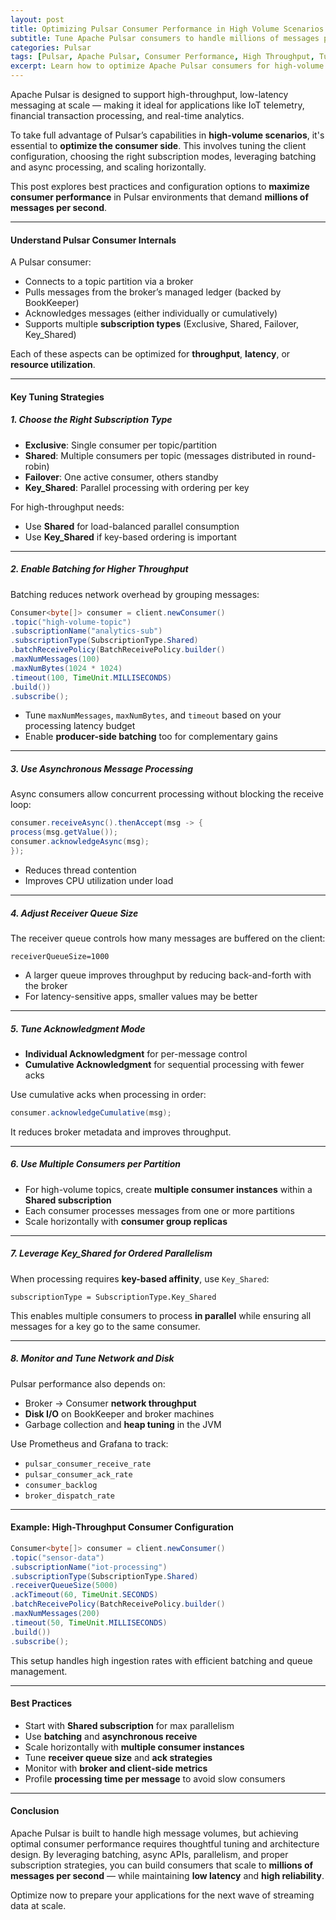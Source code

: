 ```yaml
---
layout: post
title: Optimizing Pulsar Consumer Performance in High Volume Scenarios
subtitle: Tune Apache Pulsar consumers to handle millions of messages per second with low latency and high efficiency
categories: Pulsar
tags: [Pulsar, Apache Pulsar, Consumer Performance, High Throughput, Tuning, Streaming, Scalability]
excerpt: Learn how to optimize Apache Pulsar consumers for high-volume workloads. Explore tuning configurations, subscription modes, batching, and scaling strategies to achieve low-latency, high-throughput performance.
---
```

Apache Pulsar is designed to support high-throughput, low-latency messaging at scale — making it ideal for applications like IoT telemetry, financial transaction processing, and real-time analytics.

To take full advantage of Pulsar’s capabilities in **high-volume scenarios**, it's essential to **optimize the consumer side**. This involves tuning the client configuration, choosing the right subscription modes, leveraging batching and async processing, and scaling horizontally.

This post explores best practices and configuration options to **maximize consumer performance** in Pulsar environments that demand **millions of messages per second**.

---

#### Understand Pulsar Consumer Internals

A Pulsar consumer:

- Connects to a topic partition via a broker
- Pulls messages from the broker’s managed ledger (backed by BookKeeper)
- Acknowledges messages (either individually or cumulatively)
- Supports multiple **subscription types** (Exclusive, Shared, Failover, Key_Shared)

Each of these aspects can be optimized for **throughput**, **latency**, or **resource utilization**.

---

#### Key Tuning Strategies

##### 1. **Choose the Right Subscription Type**

- **Exclusive**: Single consumer per topic/partition
- **Shared**: Multiple consumers per topic (messages distributed in round-robin)
- **Failover**: One active consumer, others standby
- **Key_Shared**: Parallel processing with ordering per key

For high-throughput needs:

- Use **Shared** for load-balanced parallel consumption
- Use **Key_Shared** if key-based ordering is important

---

##### 2. **Enable Batching for Higher Throughput**

Batching reduces network overhead by grouping messages:

```java
Consumer<byte[]> consumer = client.newConsumer()
.topic("high-volume-topic")
.subscriptionName("analytics-sub")
.subscriptionType(SubscriptionType.Shared)
.batchReceivePolicy(BatchReceivePolicy.builder()
.maxNumMessages(100)
.maxNumBytes(1024 * 1024)
.timeout(100, TimeUnit.MILLISECONDS)
.build())
.subscribe();
```

- Tune `maxNumMessages`, `maxNumBytes`, and `timeout` based on your processing latency budget
- Enable **producer-side batching** too for complementary gains

---

##### 3. **Use Asynchronous Message Processing**

Async consumers allow concurrent processing without blocking the receive loop:

```java
consumer.receiveAsync().thenAccept(msg -> {
process(msg.getValue());
consumer.acknowledgeAsync(msg);
});
```

- Reduces thread contention
- Improves CPU utilization under load

---

##### 4. **Adjust Receiver Queue Size**

The receiver queue controls how many messages are buffered on the client:

```
receiverQueueSize=1000
```

- A larger queue improves throughput by reducing back-and-forth with the broker
- For latency-sensitive apps, smaller values may be better

---

##### 5. **Tune Acknowledgment Mode**

- **Individual Acknowledgment** for per-message control
- **Cumulative Acknowledgment** for sequential processing with fewer acks

Use cumulative acks when processing in order:

```java
consumer.acknowledgeCumulative(msg);
```

It reduces broker metadata and improves throughput.

---

##### 6. **Use Multiple Consumers per Partition**

- For high-volume topics, create **multiple consumer instances** within a **Shared subscription**
- Each consumer processes messages from one or more partitions
- Scale horizontally with **consumer group replicas**

---

##### 7. **Leverage Key_Shared for Ordered Parallelism**

When processing requires **key-based affinity**, use `Key_Shared`:

```
subscriptionType = SubscriptionType.Key_Shared
```

This enables multiple consumers to process **in parallel** while ensuring all messages for a key go to the same consumer.

---

##### 8. **Monitor and Tune Network and Disk**

Pulsar performance also depends on:

- Broker → Consumer **network throughput**
- **Disk I/O** on BookKeeper and broker machines
- Garbage collection and **heap tuning** in the JVM

Use Prometheus and Grafana to track:

- `pulsar_consumer_receive_rate`
- `pulsar_consumer_ack_rate`
- `consumer_backlog`
- `broker_dispatch_rate`

---

#### Example: High-Throughput Consumer Configuration

```java
Consumer<byte[]> consumer = client.newConsumer()
.topic("sensor-data")
.subscriptionName("iot-processing")
.subscriptionType(SubscriptionType.Shared)
.receiverQueueSize(5000)
.ackTimeout(60, TimeUnit.SECONDS)
.batchReceivePolicy(BatchReceivePolicy.builder()
.maxNumMessages(200)
.timeout(50, TimeUnit.MILLISECONDS)
.build())
.subscribe();
```

This setup handles high ingestion rates with efficient batching and queue management.

---

#### Best Practices

- Start with **Shared subscription** for max parallelism
- Use **batching** and **asynchronous receive**
- Scale horizontally with **multiple consumer instances**
- Tune **receiver queue size** and **ack strategies**
- Monitor with **broker and client-side metrics**
- Profile **processing time per message** to avoid slow consumers

---

#### Conclusion

Apache Pulsar is built to handle high message volumes, but achieving optimal consumer performance requires thoughtful tuning and architecture design. By leveraging batching, async APIs, parallelism, and proper subscription strategies, you can build consumers that scale to **millions of messages per second** — while maintaining **low latency** and **high reliability**.

Optimize now to prepare your applications for the next wave of streaming data at scale.
